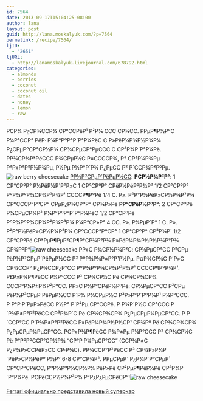 ```yaml
---
id: 7564
date: 2013-09-17T15:04:25-08:00
author: lana
layout: post
guid: http://lana.moskalyuk.com/?p=7564
permalink: /recipe/7564/
ljID:
  - "2651"
ljURL:
  - http://lanamoskalyuk.livejournal.com/678792.html
categories:
  - almonds
  - berries
  - coconut
  - coconut oil
  - dates
  - honey
  - lemon
  - raw
---
```

&#1056;­&#1057;&#1056;¾ &#1056;¿&#1057;&#1056;¾&#1057;&#1057;&#1056;¾ &#1057;&#1056;°&#1057;&#1057;&#1056;&#1105;&#1056;¹ &#1056;²&#1056;¾ &#1057;&#1057;&#1057; &#1057;&#1056;¾&#1057;&#1057;. &#1056;&#1056;µ&#1056;¶&#1056;½&#1056;°&#1057; &#1056;¼&#1056;°&#1057;&#1057;&#1056;° &#1056;&#1105;&#1056;· &#1056;¼&#1056;°&#1056;º&#1056;°&#1056;´&#1056;°&#1056;¼&#1056;&#1105;&#1057; &#1057; &#1056;»&#1056;&#1105;&#1056;¼&#1056;¾&#1056;½&#1056;¾&#1056;¼ &#1056;¿&#1057;&#1056;µ&#1056;º&#1057;&#1056;°&#1057;&#1056;½&#1056;¾ &#1057;&#1056;¾&#1057;&#1056;µ&#1057;&#1056;°&#1056;µ&#1057;&#1057;&#1057; &#1057; &#1057;&#1056;³&#1056;¾&#1056;´&#1056;°&#1056;¼&#1056;&#1105;. &#1056;&#1056;¾&#1057;&#1056;¾&#1056;²&#1056;&#1105;&#1057;&#1057;&#1057; &#1056;¾&#1057;&#1056;µ&#1056;½&#1057; &#1056;±&#1057;&#1057;&#1057;&#1057;&#1056;¾, &#1056;° &#1057;&#1056;°&#1056;¼&#1056;¾&#1056;µ &#1056;³&#1056;»&#1056;°&#1056;²&#1056;½&#1056;¾&#1056;µ, &#1056;½&#1056;µ &#1056;½&#1056;°&#1056;´&#1056;¾ &#1056;¿&#1056;µ&#1057;&#1057; &#1056;² &#1056;´&#1057;&#1057;&#1056;¾&#1056;²&#1056;º&#1056;µ.![raw berry cheesecake](http://farm8.staticflickr.com/7317/9786903161_532d7e2940_c.jpg) [&#1056;&#1056;½&#1056;³&#1057;&#1056;µ&#1056;´&#1056;&#1105;&#1056;µ&#1056;½&#1057;&#1057;](http://www.ulyanamichailov.com/2013/02/25/berry-lemon-macadamia-cheesecake/): **&#1056;&#1057;&#1056;½&#1056;¾&#1056;²&#1056;°**: 1 &#1057;&#1056;°&#1057;&#1056;º&#1056;° &#1056;¼&#1056;&#1105;&#1056;½&#1056;´&#1056;°&#1056;»&#1057; 1 &#1057;&#1056;°&#1057;&#1056;º&#1056;° &#1057;&#1056;&#1105;&#1056;½&#1056;&#1105;&#1056;º&#1056;¾&#1056;² 1/2 &#1057;&#1056;°&#1057;&#1056;º&#1056;° &#1056;º&#1056;¾&#1056;º&#1056;¾&#1057;&#1056;¾&#1056;²&#1056;¾&#1056;¹ &#1057;&#1057;&#1057;&#1057;&#1056;¶&#1056;º&#1056;&#1105; 1/4 &#1057;. &#1056;». &#1056;²&#1056;°&#1056;½&#1056;&#1105;&#1056;»&#1057;&#1056;½&#1056;¾&#1056;³&#1056;¾ &#1057;&#1056;º&#1057;&#1057;&#1057;&#1056;°&#1056;º&#1057;&#1056;° &#1057;&#1056;µ&#1056;¿&#1056;¾&#1057;&#1056;º&#1056;° &#1057;&#1056;¾&#1056;»&#1056;&#1105; **&#1056;&#1056;°&#1057;&#1056;&#1105;&#1056;½&#1056;º&#1056;°**: 2 &#1057;&#1056;°&#1057;&#1056;º&#1056;&#1105; &#1056;¾&#1057;&#1056;µ&#1057;&#1056;¾&#1056;² &#1056;¼&#1056;°&#1056;º&#1056;°&#1056;´&#1056;°&#1056;¼&#1056;&#1105;&#1057; 1/2 &#1057;&#1056;°&#1057;&#1056;º&#1056;&#1105; &#1056;º&#1056;¾&#1056;º&#1056;¾&#1057;&#1056;¾&#1056;²&#1056;¾&#1056;³&#1056;¾ &#1056;¼&#1056;°&#1057;&#1056;»&#1056;° 4 &#1057;&#1057;. &#1056;». &#1056;¼&#1056;µ&#1056;´&#1056;° 1 &#1057;. &#1056;». &#1056;²&#1056;°&#1056;½&#1056;&#1105;&#1056;»&#1057;&#1056;½&#1056;¾&#1056;³&#1056;¾ &#1057;&#1056;º&#1057;&#1057;&#1057;&#1056;°&#1056;º&#1057;&#1056;° 1 &#1057;&#1056;°&#1057;&#1056;º&#1056;° &#1057;&#1056;³&#1056;¾&#1056;´ 1/2 &#1057;&#1056;°&#1057;&#1056;º&#1056;&#1105; &#1057;&#1056;²&#1056;µ&#1056;¶&#1056;µ&#1056;²&#1057;&#1056;¶&#1056;°&#1057;&#1056;¾&#1056;³&#1056;¾ &#1056;»&#1056;&#1105;&#1056;¼&#1056;¾&#1056;½&#1056;½&#1056;¾&#1056;³&#1056;¾ &#1057;&#1056;¾&#1056;º&#1056;°![raw cheesecake](http://farm4.staticflickr.com/3778/9787115056_1ff04e6200_c.jpg) &#1056;&#1056;»&#1057; &#1056;¾&#1057;&#1056;½&#1056;¾&#1056;²&#1057;: &#1057;&#1056;¼&#1056;µ&#1057;&#1056;°&#1057;&#1057; &#1056;²&#1057;&#1056;µ &#1056;&#1105;&#1056;½&#1056;³&#1057;&#1056;µ&#1056;´&#1056;&#1105;&#1056;µ&#1056;½&#1057;&#1057; &#1056;² &#1056;º&#1056;¾&#1056;¼&#1056;±&#1056;°&#1056;¹&#1056;½&#1056;µ. &#1056;¤&#1056;¾&#1057;&#1056;¼&#1057; &#1056;´&#1056;»&#1057; &#1057;&#1056;¾&#1057;&#1057;&#1056;° &#1056;¿&#1056;¾&#1057;&#1057;&#1056;¿&#1056;°&#1057;&#1057; &#1056;º&#1056;¾&#1056;º&#1056;¾&#1057;&#1056;¾&#1056;²&#1056;¾&#1056;¹ &#1057;&#1057;&#1057;&#1057;&#1056;¶&#1056;º&#1056;¾&#1056;¹. &#1056;£&#1056;»&#1056;¾&#1056;¶&#1056;&#1105;&#1057;&#1057; &#1056;¼&#1056;°&#1057;&#1057;&#1057; &#1056;² &#1057;&#1056;¾&#1057;&#1056;¼&#1057; &#1056;&#1105; &#1057;&#1056;¾&#1057;&#1056;¾&#1057;&#1056;¾ &#1057;&#1057;&#1057;&#1056;°&#1056;¼&#1056;±&#1056;¾&#1056;²&#1056;°&#1057;&#1057;. &#1056;&#1056;»&#1057; &#1056;½&#1056;°&#1057;&#1056;&#1105;&#1056;½&#1056;º&#1056;&#1105;: &#1057;&#1056;¼&#1056;µ&#1057;&#1056;°&#1057;&#1057; &#1056;²&#1057;&#1056;µ &#1056;&#1105;&#1056;½&#1056;³&#1057;&#1056;µ&#1056;´&#1056;&#1105;&#1056;µ&#1056;½&#1057;&#1057; &#1056;´&#1056;¾ &#1056;¾&#1057;&#1056;µ&#1056;½&#1057; &#1056;³&#1056;»&#1056;°&#1056;´&#1056;º&#1056;¾&#1056;¹ &#1056;¼&#1056;°&#1057;&#1057;&#1057;. &#1056; &#1056;°&#1056;·&#1056;´&#1056;µ&#1056;»&#1056;&#1105;&#1057;&#1057; &#1056;½&#1056;° &#1056;´&#1056;²&#1056;µ &#1057;&#1056;°&#1057;&#1057;&#1056;&#1105;. &#1056; &#1056;¾&#1056;´&#1056;½&#1057; &#1057;&#1056;°&#1057;&#1057;&#1057; &#1056;´&#1056;¾&#1056;±&#1056;°&#1056;²&#1056;&#1105;&#1057;&#1057; &#1057;&#1056;³&#1056;¾&#1056;´&#1057; &#1056;&#1105; &#1057;&#1056;¾&#1057;&#1056;¾&#1057;&#1056;¾ &#1056;¿&#1056;µ&#1057;&#1056;µ&#1056;¼&#1056;µ&#1057;&#1056;°&#1057;&#1057;. &#1056; &#1056;´&#1057;&#1057;&#1056;³&#1057;&#1057; &#1056;´&#1056;¾&#1056;±&#1056;°&#1056;²&#1056;&#1105;&#1057;&#1057; &#1056;»&#1056;&#1105;&#1056;¼&#1056;¾&#1056;½&#1056;½&#1057;&#1056;¹ &#1057;&#1056;¾&#1056;º &#1056;&#1105; &#1057;&#1056;¾&#1057;&#1056;¾&#1057;&#1056;¾ &#1056;¿&#1056;µ&#1057;&#1056;µ&#1056;¼&#1056;µ&#1057;&#1056;°&#1057;&#1057;. &#1056;&#1057;&#1056;»&#1056;¾&#1056;¶&#1056;&#1105;&#1057;&#1057; &#1056;¾&#1056;±&#1056;µ &#1056;¼&#1056;°&#1057;&#1057;&#1057; &#1056;² &#1057;&#1056;¾&#1057;&#1056;¼&#1057; &#1056;&#1105; &#1056;°&#1056;º&#1056;º&#1057;&#1057;&#1056;°&#1057;&#1056;½&#1056;¾ &#8220;&#1057;&#1056;°&#1056;·&#1056;¼&#1056;µ&#1057;&#1056;°&#1057;&#1057;&#8221; (&#1057;&#1057;&#1056;¾&#1056;±&#1057; &#1056;¿&#1056;¾&#1056;»&#1057;&#1057;&#1056;&#1105;&#1056;»&#1057;&#1057; &#1057;&#1056;·&#1056;¾&#1057;). &#1056;&#1056;¾&#1057;&#1057;&#1056;°&#1056;²&#1056;&#1105;&#1057;&#1057; &#1056;² &#1057;&#1056;¾&#1056;»&#1056;¾&#1056;´&#1056;&#1105;&#1056;»&#1057;&#1056;½&#1056;&#1105;&#1056;º &#1056;½&#1056;° 6-8 &#1057;&#1056;°&#1057;&#1056;¾&#1056;². &#1056;&#1056;µ&#1057;&#1056;µ&#1056;´ &#1056;¿&#1056;¾&#1056;´&#1056;°&#1057;&#1056;µ&#1056;¹ &#1057;&#1056;º&#1057;&#1056;°&#1057;&#1056;&#1105;&#1057;&#1057;, &#1056;º&#1056;¾&#1056;º&#1056;¾&#1057;&#1056;¾&#1056;¼ &#1056;&#1105;&#1056;»&#1056;&#1105; &#1057;&#1056;²&#1056;µ&#1056;¶&#1056;&#1105;&#1056;¼&#1056;&#1105; &#1057;&#1056;³&#1056;¾&#1056;´&#1056;°&#1056;¼&#1056;&#1105;. &#1056;&#1057;&#1056;&#1105;&#1057;&#1057;&#1056;½&#1056;¾&#1056;³&#1056;¾ &#1056;°&#1056;¿&#1056;¿&#1056;µ&#1057;&#1056;&#1105;&#1057;&#1056;°!![raw cheesecake](http://farm4.staticflickr.com/3757/9786914312_45dbb55589_c.jpg) 

<div class="H1den">
  <a href="http://avtoabc.com/content/4294/innovations/">Ferrari &#1086;&#1092&#1080;&#1094&#1080;&#1072;&#1083;&#1100&#1085;&#1086; &#1087;&#1088;&#1077;&#1076;&#1089;&#1090;&#1072;&#1074;&#1080;&#1083;&#1072; &#1085;&#1086;&#1074;&#1099&#1081; &#1089;&#1091;&#1087;&#1077;&#1088;&#1082;&#1072;&#1088;</a>
</div>